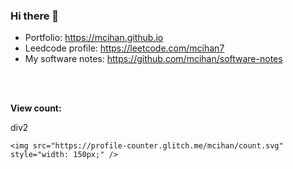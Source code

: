 ### Hi there 👋

- Portfolio: https://mcihan.github.io
- Leedcode profile: https://leetcode.com/mcihan7
- My software notes: https://github.com/mcihan/software-notes



<br/>
<br/>

<b>View count: </b> <br/>
<div>
    div2
</div>
<div style="pointer-events: none;max-width: 100%; user-select: none;">

    <img src="https://profile-counter.glitch.me/mcihan/count.svg" style="width: 150px;" />
</div>


<!--
**mcihan/mcihan** is a ✨ _special_ ✨ repository because its `README.md` (this file) appears on your GitHub profile.

Here are some ideas to get you started:

- 🔭 I’m currently working on ...
- 🌱 I’m currently learning ...
- 👯 I’m looking to collaborate on ...
- 🤔 I’m looking for help with ...
- 💬 Ask me about ...
- 📫 How to reach me: ...
- 😄 Pronouns: ...
- ⚡ Fun fact: ...
-->
